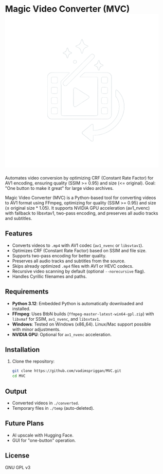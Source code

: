 # Magic Video Converter (MVC) ![Project Cover](./MVC.png)

Automates video conversion by optimizing CRF (Constant Rate Factor) for AV1 encoding, ensuring quality (SSIM >= 0.95) and size (<= original). Goal: "One button to make it great" for large video archives.

Magic Video Converter (MVC) is a Python-based tool for converting videos to AV1 format using FFmpeg, optimizing for quality (SSIM >= 0.95) and size (≤ original size * 1.05). It supports NVIDIA GPU acceleration (av1_nvenc) with fallback to libsvtav1, two-pass encoding, and preserves all audio tracks and subtitles.

## Features
- Converts videos to `.mp4` with AV1 codec (`av1_nvenc` or `libsvtav1`).
- Optimizes CRF (Constant Rate Factor) based on SSIM and file size.
- Supports two-pass encoding for better quality.
- Preserves all audio tracks and subtitles from the source.
- Skips already optimized `.mp4` files with AV1 or HEVC codecs.
- Recursive video scanning by default (optional `--norecursive` flag).
- Handles Cyrillic filenames and paths.

## Requirements
- **Python 3.12**: Embedded Python is automatically downloaded and installed.
- **FFmpeg**: Uses BtbN builds (`ffmpeg-master-latest-win64-gpl.zip`) with `libvmaf` for SSIM, `av1_nvenc`, and `libsvtav1`.
- **Windows**: Tested on Windows (x86_64). Linux/Mac support possible with minor adjustments.
- **NVIDIA GPU**: Optional for `av1_nvenc` acceleration.

## Installation
1. Clone the repository:
   ```bash
   git clone https://github.com/vadimspriggan/MVC.git
   cd MVC

## Output
- Converted videos in `./converted`.
- Temporary files in `./temp` (auto-deleted).

## Future Plans
- AI upscale with Hugging Face.
- GUI for "one-button" operation.

## License
GNU GPL v3

